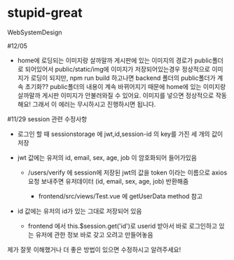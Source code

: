 # stupid-great
WebSystemDesign

#12/05
- home에 로딩되는 이미지랑 살까말까 게시판에 있는 이미지의 경로가 public폴더로 되어있어서 public/static/img에 이미지가 저장되어있는경우 
정상적으로 이미지가 로딩이 되지만, npm run build 하고나면 backend 폴더의 public폴더가 계속 초기화?? public폴더의 내용이 계속 바뀌어지기 때문에 
home에 있는 이미지랑 살까말까 게시판 이미지가 안불러와질 수 있어요.
이미지를 넣으면 정상적으로 작동해요! 그래서 이 에러는 무시하시고 진행하시면 됩니다.



#11/29
session 관련 수정사항
- 로그인 할 때 sessionstorage 에 jwt,id,session-id 의 key를 가진 세 개의 값이 저장
- jwt 값에는 유저의 id, email, sex, age, job 이 암호화되어 들어가있음

  - /users/verify 에 session에 저장된 jwt의 값을 token 이라는 이름으로 axios 요청 보내주면 유저데이터 (id, email, sex, age, job) 반환해줌
    
    - frontend/src/views/Test.vue  에 getUserData method 참고
    
- id 값에는 유저의 id가 있는 그대로 저장되어 있음
  - frontend 에서 this.$session.get('id')로 userid 받아서 바로 로그인하고 있는 유저에 관한 정보 바로 갖고 오려고 만들어놓음
  


제가 잘못 이해했거나 더 좋은 방법이 있으면 수정하시고 알려주세요!
